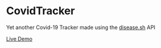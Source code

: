 # CovidTracker

Yet another Covid-19 Tracker made using the [disease.sh](https://github.com/disease-sh/api) API

[Live Demo](https://covid19-data-nabin.netlify.app/)

